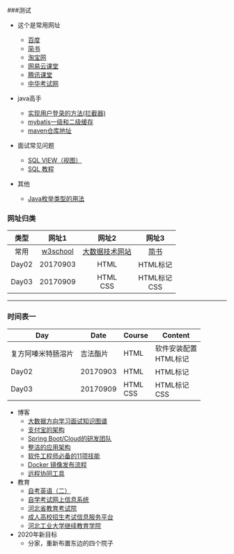 ###测试
- 这个是常用网址
	- [百度](https://www.baidu.com/)
	- [简书](https://www.jianshu.com/)
	- [淘宝网](https://www.taobao.com/)
	- [网易云课堂](https://study.163.com/)
	- [腾讯课堂](https://ke.qq.com/)
	- [中华考试网](https://wx.examw.cn/)
- java高手
	- [实现用户登录的方法(拦截器)](https://www.jb51.net/article/143873.htm)
	- [mybatis一级和二级缓存](https://blog.csdn.net/Yang_Hui_Liang/article/details/88291752)
	- [maven仓库地址](https://mvnrepository.com/)
- 面试常见问题
	- [SQL VIEW（视图）](https://www.w3school.com.cn/sql/sql_view.asp)
	- [SQL 教程](https://www.w3school.com.cn/sql/index.asp)

- 其他
	- [Java枚举类型的用法](https://www.cnblogs.com/qlqwjy/p/9065264.html)	
	
### 网址归类

|类型|网址1|网址2|网址3|
|:---:|:---:|:---:|:---:|
|常用|[w3school](https://www.w3school.com.cn/)|[大数据技术网站](https://www.iteblog.com/)|[简书](https://www.jianshu.com/ "简书")|
|Day02|20170903|HTML|HTML标记|
|Day03|20170909|HTML<br>CSS|HTML标记<br>CSS|
----------

### 时间表一

|Day|Date|Course|Content|
|---|---|---|---|
|复方阿嗪米特肠溶片|吉法酯片|HTML|软件安装配置<br>HTML标记|
|Day02|20170903|HTML|HTML标记|
|Day03|20170909|HTML<br>CSS|HTML标记<br>CSS|
- 博客
	- [大数据方向学习面试知识图谱](https://mp.weixin.qq.com/s/bxjPiJWJx1sa5DoanRg7Mg)
	- [支付宝的架构](https://mp.weixin.qq.com/s/7fICT8iiqlFxu0nKE-CzHA)
	- [Spring Boot/Cloud的研发团队](https://mp.weixin.qq.com/s/PjdpWxg4yxT1NYsDCIDK8Q)
	- [整洁的应用架构](https://mp.weixin.qq.com/s/w-265TBgiaUhgVlN1Jiehw)
	- [软件工程师必备的11项技能](https://mp.weixin.qq.com/s/MFRKYePTMgA_VSlcsJpJmw)
	- [Docker 镜像发布流程](https://mp.weixin.qq.com/s/S7OJeadT3uSAGUtBuXrXZQ)
	- [远程协同工具](https://mp.weixin.qq.com/s/saqF0js3k9cyYRwza8cNNw)	
- 教育
	- [自考英语（二）](http://m.hbpx.net/news/53187.html)
	- [自学考试网上信息系统](http://zk.hebeea.edu.cn/HebzkWeb/index.do)
	- [河北省教育考试院](http://www.hebeea.edu.cn/index.html)
	- [成人高校招生考试信息服务平台](http://www.hebeea.edu.cn/html/zkfw/ck/index.html)
	- [河北工业大学继续教育学院](http://chengjiao.hebut.edu.cn/)
- 2020年新目标
	- 分家，重新布置东边的四个院子
